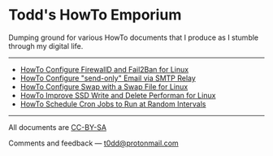 # Todd's HowTo Emporium

Dumping ground for various HowTo documents that I produce as I stumble through
my digital life.

---

* [HowTo Configure FirewallD and Fail2Ban for Linux](https://github.com/taw00/howto/blob/master/howto-configure-firewalld-and-fail2ban-for-linux.md)
* [HowTo Configure "send-only" Email via SMTP Relay](https://github.com/taw00/howto/blob/master/howto-configure-send-only-email-via-smtp-relay.md)
* [HowTo Configure Swap with a Swap File for Linux](https://github.com/taw00/howto/blob/master/howto-configure-swap-file-for-linux.md)
* [HowTo Improve SSD Write and Delete Performan for Linux](https://github.com/taw00/howto/blob/master/howto-enable-ssd-trim-for-linux.md)
* [HowTo Schedule Cron Jobs to Run at Random Intervals](https://github.com/taw00/howto/blob/master/howto-schedule-cron-jobs-to-run-at-random-intervals.md)

---

All documents are [CC-BY-SA](https://github.com/taw00/howto/blob/master/LICENSE.cc-by-sa.md)

Comments and feedback &mdash; <t0dd@protonmail.com>

